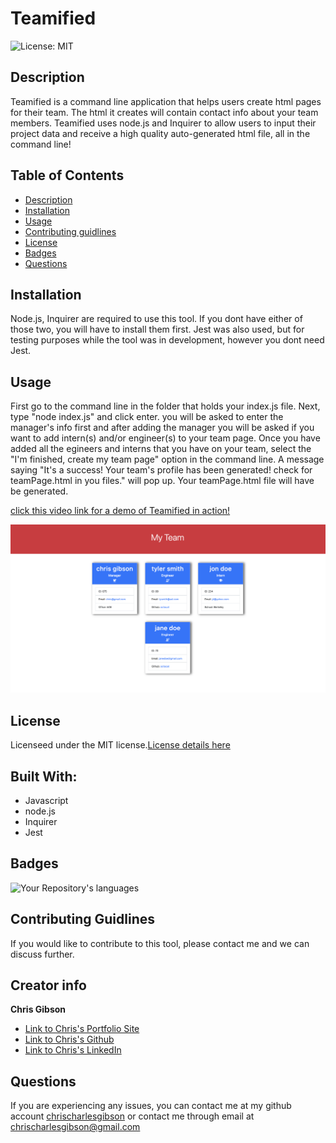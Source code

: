 # Teamified

![License: MIT](https://img.shields.io/badge/License-MIT-yellow.svg)

## Description

Teamified is a command line application that helps users create html pages for their team. The html it creates will contain contact info about your team members. Teamified uses node.js and Inquirer to allow users to input their project data and receive a high quality auto-generated html file, all in the command line!

## Table of Contents

- [Description](#Description)
- [Installation](#Installation)
- [Usage](#Usage)
- [Contributing guidlines](#Contributing)
- [License](#License)
- [Badges](#Badges)
- [Questions](#Questions)

## Installation

Node.js, Inquirer are required to use this tool. If you dont have either of those two, you will have to install them first. Jest was also used, but for testing purposes while the tool was in development, however you dont need Jest.

## Usage

First go to the command line in the folder that holds your index.js file. Next, type "node index.js" and click enter. you will be asked to enter the manager's info first and after adding the manager you will be asked if you want to add intern(s) and/or engineer(s) to your team page. Once you have added all the egineers and interns that you have on your team, select the "I'm finished, create my team page" option in the command line. A message saying "It's a success! Your team's profile has been generated! check for teamPage.html in you files." will pop up. Your teamPage.html file will have be generated.

[click this video link for a demo of Teamified in action!](https://youtu.be/o1SpxDWF_50)

![Teamified photo](./Assets/teamified%20photo.png)

## License

Licenseed under the MIT license.[License details here](https://opensource.org/licenses/MIT)

## Built With:

- Javascript
- node.js
- Inquirer
- Jest

## Badges

![Your Repository's languages](https://github-readme-stats.vercel.app/api/top-langs/?username=chrischarlesgibson&theme=blue-green)

## Contributing Guidlines

If you would like to contribute to this tool, please contact me and we can discuss further.

## Creator info

**Chris Gibson**

- [Link to Chris's Portfolio Site](https://chrischarlesgibson.github.io/Chris-Gibson-project-portfolio/)
- [Link to Chris's Github](https://github.com/chrischarlesgibson)
- [Link to Chris's LinkedIn](https://www.linkedin.com/in/chris-gibson-415909250/)

## Questions

If you are experiencing any issues, you can contact me at my github account [chrischarlesgibson](https://github.com/chrischarlesgibson) or contact me through email at chrischarlesgibson@gmail.com
